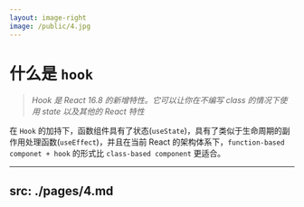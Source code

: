 ```yaml
---
layout: image-right
image: /public/4.jpg
---
```


# 什么是 `hook`

>_Hook 是 React 16.8 的新增特性。它可以让你在不编写 class 的情况下使用 state 以及其他的 React 特性_

在 `Hook` 的加持下，函数组件具有了状态(`useState`)，具有了类似于生命周期的副作用处理函数(`useEffect`)，并且在当前 React 的架构体系下，`function-based componet + hook` 的形式比 `class-based component` 更适合。

---
src: ./pages/4.md
---